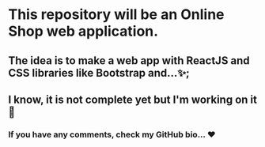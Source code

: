 # This repository will be an Online Shop web application.
## The idea is to make a web app with ReactJS and CSS libraries like Bootstrap and...✨; 
## I know, it is not complete yet but I'm working on it 🤞
### If you have any comments, check my GitHub bio... ❤️
